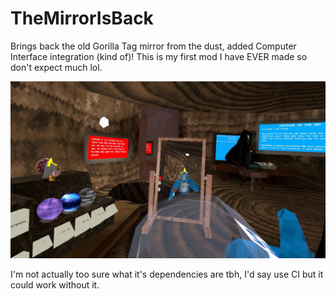 # TheMirrorIsBack
Brings back the old Gorilla Tag mirror from the dust, added Computer Interface integration (kind of)!
This is my first mod I have EVER made so don't expect much lol.

![example image](https://github.com/codey-games/TheMirrorIsBack/blob/master/2.jpeg?raw=true)

I'm not actually too sure what it's dependencies are tbh, I'd say use CI but it could work without it.
